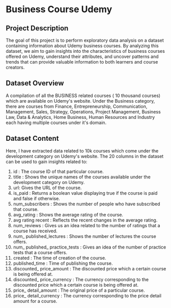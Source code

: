 # Business Course Udemy
## Project Description
The goal of this project is to perform exploratory data analysis on a dataset containing information about Udemy business courses. By analyzing this dataset, we aim to gain insights into the characteristics of business courses offered on Udemy, understand their attributes, and uncover patterns and trends that can provide valuable information to both learners and course creators.
## Dataset Overview
A compilation of all the BUSINESS related courses ( 10 thousand courses) which are available on Udemy's website. Under the Business category, there are courses from Finance, Entrepreneurship, Communication, Management, Sales, Strategy, Operations, Project Management, Business Law, Data & Analytics, Home Business, Human Resources and Industry each having multiple courses under it's domain.
## Dataset Content
Here, I have extracted data related to 10k courses which come under the development category on Udemy's website.
The 20 columns in the dataset can be used to gain insights related to:
1. id : The course ID of that particular course.
2. title : Shows the unique names of the courses available under the development category on Udemy.
3. url: Gives the URL of the course.
4. is_paid : Returns a boolean value displaying true if the course is paid and false if otherwise.
5. num_subscribers : Shows the number of people who have subscribed that course.
6. avg_rating : Shows the average rating of the course.
7. avg rating recent : Reflects the recent changes in the average rating.
8. num_reviews : Gives us an idea related to the number of ratings that a course has received.
9. num_ published_lectures : Shows the number of lectures the course offers.
10. num_ published_ practice_tests : Gives an idea of the number of practice tests that a course offers.
11. created : The time of creation of the course.
12. published_time : Time of publishing the course.
13. discounted_ price_amount : The discounted price which a certain course is being offered at.
14. discounted_ price_currency : The currency corresponding to the discounted price which a certain course is being offered at.
15. price_ detail_amount : The original price of a particular course.
16. price_ detail_currency : The currency corresponding to the price detail amount for a course.
